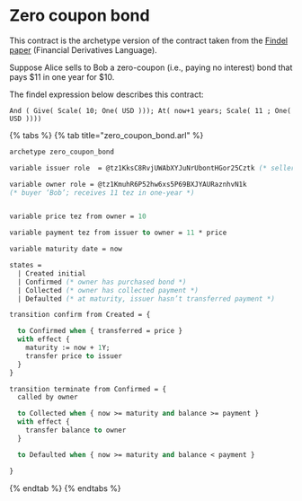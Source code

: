# Zero coupon bond

This contract is the archetype version of the contract taken from the [Findel paper](http://orbilu.uni.lu/handle/10993/30975) \(Financial Derivatives Language\).

Suppose Alice sells to Bob a zero-coupon \(i.e., paying no interest\) bond that pays $11 in one year for $10.

The findel expression below describes this contract:

```text
And ( Give( Scale( 10; One( USD ))); At( now+1 years; Scale( 11 ; One( USD ))))
```

{% tabs %}
{% tab title="zero\_coupon\_bond.arl" %}
```ocaml
archetype zero_coupon_bond

variable issuer role  = @tz1KksC8RvjUWAbXYJuNrUbontHGor25Cztk (* seller ‘Alice’ *)

variable owner role = @tz1KmuhR6P52hw6xs5P69BXJYAURaznhvN1k
(* buyer ‘Bob’; receives 11 tez in one-year *)


variable price tez from owner = 10

variable payment tez from issuer to owner = 11 * price

variable maturity date = now

states =
  | Created initial
  | Confirmed (* owner has purchased bond *)
  | Collected (* owner has collected payment *)
  | Defaulted (* at maturity, issuer hasn’t transferred payment *)

transition confirm from Created = {

  to Confirmed when { transferred = price }
  with effect {
    maturity := now + 1Y;
    transfer price to issuer
  }
}

transition terminate from Confirmed = {
  called by owner

  to Collected when { now >= maturity and balance >= payment }
  with effect {
    transfer balance to owner
  }

  to Defaulted when { now >= maturity and balance < payment }

}
```
{% endtab %}
{% endtabs %}

